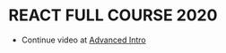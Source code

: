 # REACT FULL COURSE 2020
- Continue video at [Advanced Intro](https://www.youtube.com/watch?v=4UZrsTqkcW4)
